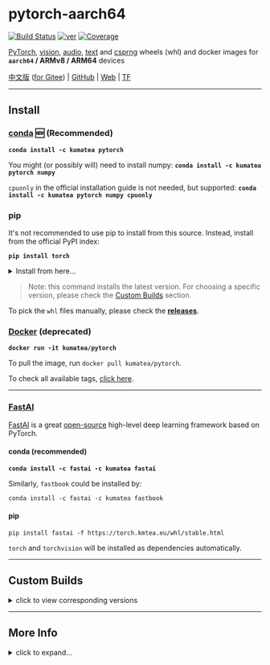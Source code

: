 # pytorch-aarch64

[![Build Status][50]][51] [![ver][59]][16] [![Coverage][43]][16]

[PyTorch][20], [vision][21], [audio][22], [text][28] and [csprng][42]
wheels (whl) and docker images
for **`aarch64` / ARMv8 / ARM64** devices

[中文版](README_zh.md) ([for Gitee][31]) | [GitHub][32] | [Web][33] | [TF][55]

---

## Install

### [conda][58] 🆕 (Recommended)

**`conda install -c kumatea pytorch`**

You might (or possibly will) need to install numpy:
**`conda install -c kumatea pytorch numpy`**

`cpuonly` in the official installation guide is not needed, but supported:
**`conda install -c kumatea pytorch numpy cpuonly`**

### pip

It's not recommended to use pip to install from this source.
Instead, install from the official PyPI index:

**`pip install torch`**

<details>
  <summary>Install from here...</summary>

**`pip install torch -f https://torch.kmtea.eu/whl/stable.html`**

Add `torchvision`, `torchaudio`, `torchtext`, `torchcsprng` and other packages if needed.

Consider using [prebuilt wheels][57] to speed up installation:
`pip install torch -f https://torch.kmtea.eu/whl/stable.html -f https://ext.kmtea.eu/whl/stable.html`

(For users in China, please use [the CDN](README_zh.md#安装))

</details>

> Note: this command installs the latest version.
> For choosing a specific version, please check the [Custom Builds](#custom-builds) section.

To pick the `whl` files manually, please check the **[releases][16]**.

### [Docker][34] (deprecated)

**`docker run -it kumatea/pytorch`**

To pull the image, run `docker pull kumatea/pytorch`.

To check all available tags, [click here][34].

---

### [FastAI][27]

[FastAI][27] is a great [open-source][25] high-level deep learning framework based on PyTorch.

#### conda (recommended)

**`conda install -c fastai -c kumatea fastai`**

Similarly, `fastbook` could be installed by:

`conda install -c fastai -c kumatea fastbook`

#### pip

`pip install fastai -f https://torch.kmtea.eu/whl/stable.html`

`torch` and `torchvision` will be installed as dependencies automatically.

---

## Custom Builds

<details>
  <summary>click to view corresponding versions</summary>

| `torch` | `torchvision` | `torchaudio` | `torchtext` | `torchcsprng` | Status | `python` |
| :---: | :---: | :---: | :---: | :---: | :---: | :---: |
| `master` <br> `nightly` | `master` <br> `nightly` | `master` <br> `nightly` | `master` <br> `nightly` | `master` <br> `nightly` | | `>=3.6` |
| `1.10.0` | `0.11.1` <br> `0.11.0` | `0.10.0` | `0.11.0` | | [![passing][2]][56] | `>=3.6` |
| `1.9.1` | `0.10.1` | `0.9.1` | `0.10.1` | | | `>=3.6` |
| `1.9.0`<a href="#difference-from-the-official-wheels"><sup>[i]</sup></a> | `0.10.0` | `0.9.0` | `0.10.0` | | [![passing][2]][52] | `>=3.6` <a href="#about-python-310"><sup>[i]</sup></a> |
| `1.8.1` | `0.9.1` <a href="#about-torchvision-v091"><sup>[i]</sup></a> | `0.8.1` | `0.9.1` | `0.2.1` | [![passing][2]][48] | `>=3.6` |
| `1.8.0` <a href="#about-pytorch-v180"><sup>[i]</sup></a> | `0.9.0` | `0.8.0` | `0.9.0` | `0.2.0` | [![passing][2]][46] | `>=3.6` |
| `1.7.1` | `0.8.2` | `0.7.2` | `0.8.1` | `0.1.4` | [![passing][2]][18] | `>=3.6` |
| `1.7.0` | `0.8.1` <br> `0.8.0` | `0.7.0` | `0.8.0` | `0.1.3` | [![passing][2]][12] | `>=3.6` |
| `1.6.0` <a href="#about-pytorch-v160"><sup>[i]</sup></a> | `0.7.0` | `0.6.0` | `0.7.0` | `0.1.2` <br> `0.1.1` <br> `0.1.0` | [![passing][2]][10] | `>=3.6` |
| `1.5.1` | `0.6.1` | `0.5.1` | `0.6.0` | | [![passing][2]][35] | `>=3.5` |
| `1.5.0` | `0.6.0` | `0.5.0` | `0.6.0` | | [![passing][2]][36] | `>=3.5` |
| `1.4.1` <br> `1.4.0` | `0.5.0` | `0.4.0` | `0.5.0` | | [![passing][2]][37] | `==2.7`, `>=3.5`, `<=3.8` |
| `1.3.1` | `0.4.2` | | | | | `==2.7`, `>=3.5`, `<=3.7` |
| `1.3.0` | `0.4.1` | | | | | `==2.7`, `>=3.5`, `<=3.7` |
| `1.2.0` | `0.4.0` | | | | | `==2.7`, `>=3.5`, `<=3.7` |
| `1.1.0` | `0.3.0` | | | | | `==2.7`, `>=3.5`, `<=3.7` |
| `<=1.0.1` | `0.2.2` | | | | | `==2.7`, `>=3.5`, `<=3.7` |

### Corresponding Versions
* [Corresponding `torch` and `torchvision` versions][13]
* [Corresponding `torch` and `torchaudio` versions][14]
* [Corresponding `torch` and `torchtext` versions][29]

</details>

---

## More Info

<details>
  <summary>click to expand...</summary>

### FAQ
  * **Q:** Does this run on Raspberry Pi?<br>**A: Yes**, if the architecture of the SoC is `aarch64`. It should run on all ARMv8 chips.<br> <br>
  * **Q:** Does this support CUDA / CUDNN?<br>**A: No**. [Check here](#cuda--cudnn-support) for more information.<br> <br>
  * **Q:** Does this run on Nvidia Jetson?<br>**A: Yes**, but extremely slow. Each Nvidia Jetson boards contains an Nvidia GPU, but this project only build cpu wheels. To better make use of your hardware, [build it yourself](build/torch.sh).<br> <br>

### Difference From The Official Wheels

In most circumstances, it's **recommended to just use the official** wheels,
and it will also be installed via pip by default, even with `-f`.

The wheels here are compiled from source on a rpi 4b+,
and are for codes that crashed on official wheels,
because of some unsupported instructions are used.

Use the `torch` wheels here **only if you encounter problems** like [#8][53].

### About Python 3.10

By the time this change (v1.9.0) is committed, NONE of the stable version of
Python 3.10.0,
Numpy 1.21.0 (which adds Python 3.10 support), or
PyTorch 1.9.0 for Python 3.10 has been released.

If any critical issue is found, I may rebuild the wheel after stable releases.

### About PyTorch v1.8.0

* Starting from v1.8.0, the **official** wheels of PyTorch for `aarch64` has finally released!
  * ~~To use the official wheels, use this index link: <br> **`https://torch.kmtea.eu/whl/pfml.html`** <br> where `pfml` stands for `prefer-manylinux` here.~~ <br> `manylinux` wheels will be installed by default.
* `torchvision` wheels are built with [FFmpeg][47] support. For wheels without it, please install `torchvision==0.9.0+slim`

### About PyTorch v1.6.0

A fatal bug is encountered and [this patch][24] is applied while building PyTorch v1.6.0.
The patch has been merged into mainstream in later versions.

### About `torchvision` v0.9.1

Starting from `torchvision` v0.9.1,
`manylinux` wheels are officially provided via both [its indexes][49] and PyPI.
However, since they do not contain necessary backends (< 1MB) and may require extra installations,
this project will continue to build `torchvision` wheels.

### `RuntimeError` while importing

If you see something like this when `import torch`:

`RuntimeError: module compiled against API version 0xe but this version of numpy is 0xd`

Please upgrade your `numpy` version: `pip install -U numpy`.

### CUDA / CUDNN Support

Since the building environment (as below) does not contain an Nvidia GPU,
the wheels could not be built with cuda support.

If you need it, please use an [Nvidia Jetson][30] board to run the [building code](build/torch.sh).

### Building Environment

> Host: Raspberry Pi 4 Model B
> 
> SoC: BCM2711 (quad-core A53)
> 
> Architecture: ARMv8 / ARM64 / `aarch64`
> 
> OS: Debian Buster
> 
> GCC: v8.3.0
> 
> Virtualization: **Docker**

### Performance

Test date: 2021-10-29

Script: [bench.py](test/bench.py)

> Less execution time is better

| Platform | Specs | Training | Prediction | Version |
| :---: | :---: | :---: | :---: | :---: |
| `aarch64` | BCM2711 (4x Cortex-A72) | 1:48:44 | 11,506.080 ms | `1.10.0` <br> `3.9.7` |
| `aarch64` | QUALCOMM Snapdragon 845 | N/A | 4,821.148 ms (24x) | `1.10.0` <br> `3.9.7` |
| `amd64` | INTEL Core i5-6267U | 162.964 s | 140.680 ms (82x) | `1.10.0+cpu` <br> `3.9.7` |
| Google Colab | INTEL Xeon ??? <br> NVIDIA Tesla K80 | 6.400 s | 70.714 ms (163x) | `1.10.0+cu113` <br> `3.7.12` |
| Kaggle | INTEL Xeon ??? <br> NVIDIA Tesla P100 | 6.626 s | 33.878 ms (340x) | `1.10.0+cu113` <br>`3.7.10` |

Note:
1. This test was done by using a same _Cat or Dog_ model, to predict 10 random animal images (while same for each group).
2. The latest version of PyTorch was manually installed on all platforms, but driver and Python remained default.

</details>


[1]: http://openlabtesting.org:15000/badge?project=pytorch%2Fpytorch&job_name=pytorch-arm64-build-daily-v1.4.0
[2]: https://img.shields.io/badge/build-passing-brightgreen
[3]: http://openlabtesting.org:15000/badge?project=pytorch%2Fpytorch&job_name=pytorch-arm64-build-daily-v1.5.0
[4]: https://img.shields.io/badge/build-pending-yellow
[5]: http://openlabtesting.org:15000/badge?project=pytorch%2Fpytorch&job_name=pytorch-arm64-build-daily-v1.6.0
[6]: https://img.shields.io/badge/build-running-blue
[7]: http://openlabtesting.org:15000/badge?project=pytorch%2Fpytorch&job_name=pytorch-arm64-build-daily-master-py36
[8]: https://img.shields.io/badge/build-failed-red
[9]: http://openlabtesting.org:15000/badge?project=pytorch%2Fpytorch&job_name=pytorch-arm64-build-daily-master-py37
[10]: https://github.com/KumaTea/pytorch-aarch64/releases/tag/v1.6.0
[11]: http://openlabtesting.org:15000/badge?project=pytorch%2Fpytorch&job_name=pytorch-arm64-build-daily-master-py38
[12]: https://github.com/KumaTea/pytorch-aarch64/releases/tag/v1.7.0
[13]: https://github.com/pytorch/vision#installation
[14]: https://github.com/pytorch/audio#dependencies
[15]: https://img.shields.io/badge/build-canceled-lightgrey
[16]: https://github.com/KumaTea/pytorch-aarch64/releases
[17]: https://pypi.org/project/torchtext/0.6.0/#files
[18]: https://github.com/KumaTea/pytorch-aarch64/releases/tag/v1.7.1
[19]: https://status.openlabtesting.org/builds/builds?project=pytorch%2Fpytorch
[20]: https://github.com/pytorch/pytorch
[21]: https://github.com/pytorch/vision
[22]: https://github.com/pytorch/audio
[23]: https://linux-sunxi.org/H6
[24]: https://github.com/pytorch/pytorch/issues/33124#issuecomment-602048845
[25]: https://github.com/fastai/fastai
[26]: https://www.anaconda.com/products/individual
[27]: https://www.fast.ai
[28]: https://github.com/pytorch/text
[29]: https://github.com/pytorch/text#installation
[30]: https://developer.nvidia.com/embedded/jetson-developer-kits
[31]: https://gitee.com/kumatea/pytorch-aarch64
[32]: https://github.com/KumaTea/pytorch-aarch64
[33]: https://torch.kmtea.eu
[34]: https://hub.docker.com/r/kumatea/pytorch
[35]: https://github.com/KumaTea/pytorch-aarch64/releases/tag/v1.5.1
[36]: https://github.com/KumaTea/pytorch-aarch64/releases/tag/v1.5.0
[37]: https://github.com/KumaTea/pytorch-aarch64/releases/tag/v1.4.1
[38]: https://github.com/KumaTea/pytorch-aarch64/releases/tag/v1.4.0
[39]: https://github.com/KumaTea/pytorch-aarch64#official-pytorch-ci-builds
[40]: https://travis-ci.org/KumaTea/pytorch-aarch64.svg?branch=main
[41]: https://travis-ci.org/KumaTea/pytorch-aarch64
[42]: https://github.com/pytorch/csprng
[43]: https://shields.io/badge/python-3.7%20%7C%203.8%20%7C%203.9%20%7C%203.10-blue
[44]: https://shields.io/badge/ARM-v7%20%7C%20v8-blue
[45]: https://github.com/KumaTea/pytorch-arm
[46]: https://github.com/KumaTea/pytorch-aarch64/releases/tag/v1.8.0
[47]: https://www.ffmpeg.org
[48]: https://github.com/KumaTea/pytorch-aarch64/releases/tag/v1.8.1
[49]: https://download.pytorch.org/whl/torch_stable.html
[50]: https://circleci.com/gh/KumaTea/pytorch-aarch64.svg?style=svg
[51]: https://circleci.com/gh/KumaTea/pytorch-aarch64
[52]: https://github.com/KumaTea/pytorch-aarch64/releases/tag/v1.9.0
[53]: https://github.com/KumaTea/pytorch-aarch64/issues/8
[54]: https://github.com/conda-forge/miniforge
[55]: https://github.com/KumaTea/tensorflow-aarch64
[56]: https://github.com/KumaTea/pytorch-aarch64/releases/tag/v1.10.0
[57]: https://github.com/KumaTea/ext-whl
[58]: https://anaconda.org/kumatea/pytorch
[59]: https://shields.io/badge/ver-1.11.0-brightgreen
